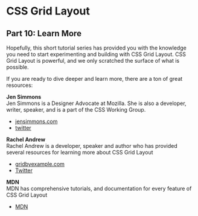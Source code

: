 # CSS Grid Layout
## Part 10: Learn More

Hopefully, this short tutorial series has provided you with the knowledge you need to start experimenting and building with CSS Grid Layout. CSS Grid Layout is powerful, and we only scratched the surface of what is possible. 

If you are ready to dive deeper and learn more, there are a ton of great resources:

**Jen Simmons**  
Jen Simmons is a Designer Advocate at Mozilla. She is also a developer, writer, speaker, and is a part of the CSS Working Group.

* [jensimmons.com](http://jensimmons.com)
* [twitter](https://twitter.com/jensimmons)


**Rachel Andrew**  
Rachel Andrew is a developer, speaker and author who has provided several resources for learning more about CSS Grid Layout

* [gridbyexample.com](https://gridbyexample.com/)
* [Twitter](https://twitter.com/rachelandrew)

**MDN**  
MDN has comprehensive tutorials, and documentation for every feature of CSS Grid Layout

* [MDN](https://developer.mozilla.org/en-US/docs/Web/CSS/CSS_Grid_Layout)